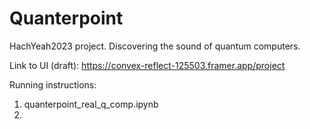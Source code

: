 # Quanterpoint
HachYeah2023 project. Discovering the sound of quantum computers.

Link to UI (draft):
https://convex-reflect-125503.framer.app/project


Running instructions:
1. quanterpoint_real_q_comp.ipynb
2. 
